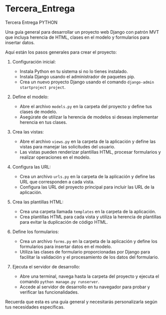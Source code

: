 # Tercera_Entrega

Tercera Entrega PYTHON

Una guía general para desarrollar un proyecto web Django con patrón MVT que incluya herencia de HTML, clases en el modelo y formularios para insertar datos.

Aquí están los pasos generales para crear el proyecto:

1. Configuración inicial:
   - Instala Python en tu sistema si no lo tienes instalado.
   - Instala Django usando el administrador de paquetes pip.
   - Crea un nuevo proyecto Django usando el comando `django-admin startproject project`.

2. Define el modelo:
   - Abre el archivo `models.py` en la carpeta del proyecto y define tus clases de modelo.
   - Asegúrate de utilizar la herencia de modelos si deseas implementar herencia en tus clases.

3. Crea las vistas:
   - Abre el archivo `views.py` en la carpeta de la aplicación y define las vistas para manejar las solicitudes del usuario.
   - Las vistas pueden renderizar plantillas HTML, procesar formularios y realizar operaciones en el modelo.

4. Configura las URL:
   - Crea un archivo `urls.py` en la carpeta de la aplicación y define las URL que corresponden a cada vista.
   - Configura las URL del proyecto principal para incluir las URL de la aplicación.

5. Crea las plantillas HTML:
   - Crea una carpeta llamada `templates` en la carpeta de la aplicación.
   - Crea plantillas HTML para cada vista y utiliza la herencia de plantillas para evitar la duplicación de código HTML.

6. Define los formularios:
   - Crea un archivo `forms.py` en la carpeta de la aplicación y define los formularios para insertar datos en el modelo.
   - Utiliza las clases de formulario proporcionadas por Django para facilitar la validación y el procesamiento de los datos del formulario.

7. Ejecuta el servidor de desarrollo:
   - Abre una terminal, navega hasta la carpeta del proyecto y ejecuta el comando `python manage.py runserver`.
   - Accede al servidor de desarrollo en tu navegador para probar y verificar las funcionalidades.

Recuerda que esta es una guía general y necesitarás personalizarla según tus necesidades específicas.
